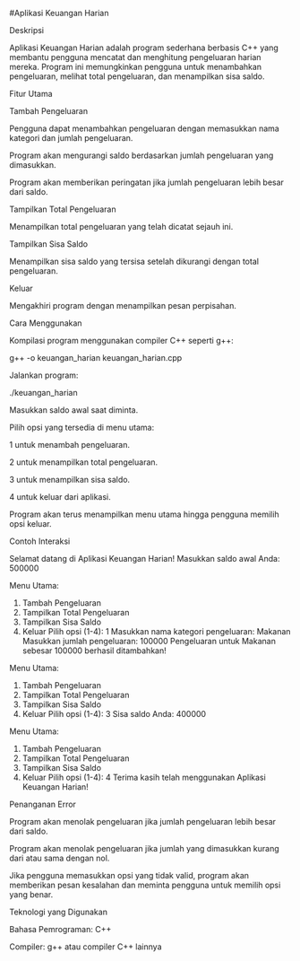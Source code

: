 #Aplikasi Keuangan Harian

Deskripsi

Aplikasi Keuangan Harian adalah program sederhana berbasis C++ yang membantu pengguna mencatat dan menghitung pengeluaran harian mereka. Program ini memungkinkan pengguna untuk menambahkan pengeluaran, melihat total pengeluaran, dan menampilkan sisa saldo.

Fitur Utama

Tambah Pengeluaran

Pengguna dapat menambahkan pengeluaran dengan memasukkan nama kategori dan jumlah pengeluaran.

Program akan mengurangi saldo berdasarkan jumlah pengeluaran yang dimasukkan.

Program akan memberikan peringatan jika jumlah pengeluaran lebih besar dari saldo.

Tampilkan Total Pengeluaran

Menampilkan total pengeluaran yang telah dicatat sejauh ini.

Tampilkan Sisa Saldo

Menampilkan sisa saldo yang tersisa setelah dikurangi dengan total pengeluaran.

Keluar

Mengakhiri program dengan menampilkan pesan perpisahan.

Cara Menggunakan

Kompilasi program menggunakan compiler C++ seperti g++:

g++ -o keuangan_harian keuangan_harian.cpp

Jalankan program:

./keuangan_harian

Masukkan saldo awal saat diminta.

Pilih opsi yang tersedia di menu utama:

1 untuk menambah pengeluaran.

2 untuk menampilkan total pengeluaran.

3 untuk menampilkan sisa saldo.

4 untuk keluar dari aplikasi.

Program akan terus menampilkan menu utama hingga pengguna memilih opsi keluar.

Contoh Interaksi

Selamat datang di Aplikasi Keuangan Harian!
Masukkan saldo awal Anda: 500000

Menu Utama:
1. Tambah Pengeluaran
2. Tampilkan Total Pengeluaran
3. Tampilkan Sisa Saldo
4. Keluar
Pilih opsi (1-4): 1
Masukkan nama kategori pengeluaran: Makanan
Masukkan jumlah pengeluaran: 100000
Pengeluaran untuk Makanan sebesar 100000 berhasil ditambahkan!

Menu Utama:
1. Tambah Pengeluaran
2. Tampilkan Total Pengeluaran
3. Tampilkan Sisa Saldo
4. Keluar
Pilih opsi (1-4): 3
Sisa saldo Anda: 400000

Menu Utama:
1. Tambah Pengeluaran
2. Tampilkan Total Pengeluaran
3. Tampilkan Sisa Saldo
4. Keluar
Pilih opsi (1-4): 4
Terima kasih telah menggunakan Aplikasi Keuangan Harian!

Penanganan Error

Program akan menolak pengeluaran jika jumlah pengeluaran lebih besar dari saldo.

Program akan menolak pengeluaran jika jumlah yang dimasukkan kurang dari atau sama dengan nol.

Jika pengguna memasukkan opsi yang tidak valid, program akan memberikan pesan kesalahan dan meminta pengguna untuk memilih opsi yang benar.

Teknologi yang Digunakan

Bahasa Pemrograman: C++

Compiler: g++ atau compiler C++ lainnya
